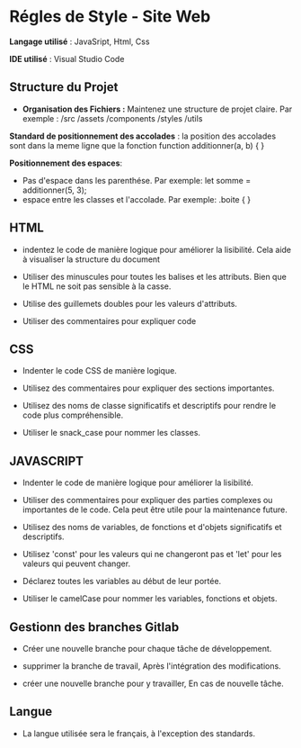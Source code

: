 # Régles de Style - Site Web

**Langage utilisé** : JavaSript, Html, Css

**IDE utilisé** : Visual Studio Code

## Structure du Projet

- **Organisation des Fichiers :** Maintenez une structure de projet claire. Par exemple :
  /src
  /assets
  /components
  /styles
  /utils

**Standard de positionnement des accolades** : la position des accolades sont dans la meme ligne que la fonction
function additionner(a, b) {
}

**Positionnement des espaces**:

- Pas d'espace dans les parenthése. Par exemple: let somme = additionner(5, 3);
- espace entre les classes et l'accolade. Par exemple:
  .boite {
  }

## HTML

- indentez le code de manière logique pour améliorer la lisibilité. Cela aide à visualiser la structure du document

- Utiliser des minuscules pour toutes les balises et les attributs. Bien que le HTML ne soit pas sensible à la casse.

- Utilise des guillemets doubles pour les valeurs d'attributs.

- Utiliser des commentaires pour expliquer code

## CSS

- Indenter le code CSS de manière logique.

- Utilisez des commentaires pour expliquer des sections importantes.

- Utilisez des noms de classe significatifs et descriptifs pour rendre le code plus compréhensible.

- Utiliser le snack_case pour nommer les classes.

## JAVASCRIPT

- Indenter le code de manière logique pour améliorer la lisibilité.

- Utiliser des commentaires pour expliquer des parties complexes ou importantes de le code. Cela peut être utile pour la maintenance future.

- Utilisez des noms de variables, de fonctions et d'objets significatifs et descriptifs.

- Utilisez 'const' pour les valeurs qui ne changeront pas et 'let' pour les valeurs qui peuvent changer.

- Déclarez toutes les variables au début de leur portée.

- Utiliser le camelCase pour nommer les variables, fonctions et objets.

## Gestionn des branches Gitlab

- Créer une nouvelle branche pour chaque tâche de développement.

- supprimer la branche de travail, Après l'intégration des modifications.

- créer une nouvelle branche pour y travailler, En cas de nouvelle tâche.

## Langue

- La langue utilisée sera le français, à l'exception des standards.

